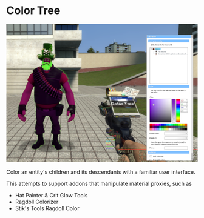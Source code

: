 # Color Tree
![Color Tree Preview](media\colortree-preview.png)

Color an entity's children and its descendants with a familiar user interface.

This attempts to support addons that manipulate material proxies, such as
- Hat Painter & Crit Glow Tools
- Ragdoll Colorizer
- Stik's Tools Ragdoll Color
